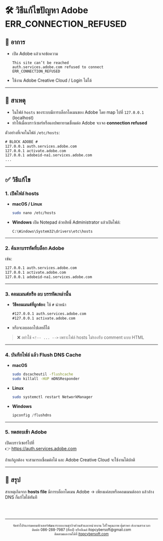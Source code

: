 # 🛠️ วิธีแก้ไขปัญหา Adobe ERR_CONNECTION_REFUSED

## 🔎 อาการ
- เปิด Adobe แล้วเจอข้อความ  
  ```
  This site can’t be reached
  auth.services.adobe.com refused to connect
  ERR_CONNECTION_REFUSED
  ```
- ใช้งาน Adobe Creative Cloud / Login ไม่ได้  

---

## 📌 สาเหตุ
- ในไฟล์ `hosts` ของระบบมีการบล็อกโดเมนของ Adobe โดย map ไปที่ `127.0.0.1` (localhost)  
- ทำให้เมื่อเบราว์เซอร์หรือแอปพยายามเชื่อมต่อ Adobe จะเจอ **connection refused**

ตัวอย่างที่เจอในไฟล์ `/etc/hosts`:
```txt
# BLOCK ADOBE #
127.0.0.1 auth.services.adobe.com
127.0.0.1 activate.adobe.com
127.0.0.1 adobeid-na1.services.adobe.com
...
```

---

## ✅ วิธีแก้ไข

### 1. เปิดไฟล์ hosts
- **macOS / Linux**
  ```bash
  sudo nano /etc/hosts
  ```
- **Windows**
  เปิด Notepad ด้วยสิทธิ์ Administrator แล้วเปิดไฟล์:  
  ```
  C:\Windows\System32\drivers\etc\hosts
  ```

---

### 2. ค้นหาบรรทัดที่บล็อก Adobe
เช่น:
```txt
127.0.0.1 auth.services.adobe.com
127.0.0.1 activate.adobe.com
127.0.0.1 adobeid-na1.services.adobe.com
```

---

### 3. คอมเมนต์หรือ ลบ บรรทัดเหล่านั้น
- **วิธีคอมเมนต์ที่ถูกต้อง**: ใช้ `#` นำหน้า  
  ```txt
  #127.0.0.1 auth.services.adobe.com
  #127.0.0.1 activate.adobe.com
  ```
- หรือจะลบออกไปเลยก็ได้

> ❌ อย่าใช้ `<!-- ... -->` เพราะไฟล์ hosts ไม่รองรับ comment แบบ HTML  

---

### 4. บันทึกไฟล์ แล้ว Flush DNS Cache
- **macOS**
  ```bash
  sudo dscacheutil -flushcache
  sudo killall -HUP mDNSResponder
  ```
- **Linux**
  ```bash
  sudo systemctl restart NetworkManager
  ```
- **Windows**
  ```powershell
  ipconfig /flushdns
  ```

---

### 5. ทดสอบเข้า Adobe
เปิดเบราว์เซอร์ไปที่  
👉 https://auth.services.adobe.com  

ถ้าแก้ถูกต้อง จะสามารถเชื่อมต่อได้ และ Adobe Creative Cloud จะใช้งานได้ปกติ  

---

## 🎯 สรุป
สาเหตุเกิดจาก **hosts file** มีการบล็อกโดเมน Adobe → เพียงแค่ลบหรือคอมเมนต์ออก แล้วล้าง DNS ก็แก้ไขได้ทันที  


<br>
<br>

---
<p align="center"> <small>จัดทำโปรแกรมคอมพิวเตอร์พัฒนาระบบงานธุรกิจส่วนตัวและหน่วยงาน ใส่ใจคุณภาพ คุ้มราคา ส่งงานตรงเวลา<br>ติดต่อ 086-288-7987 (ท็อป) หรืออีเมล์    itopcybersoft@gmail.com<br>ติดตามผลงานได้ที่ <a href="https://itopcybersoft.com" target="_blank">itopcybersoft.com</a></small></p>